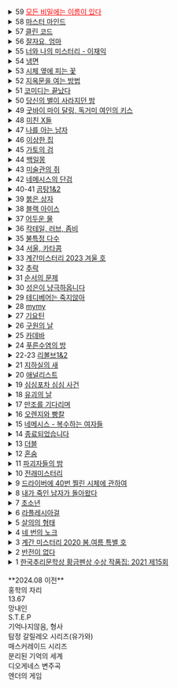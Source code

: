 <details><summary>59 <ins style="color:red">
모든 비밀에는 이름이 있다
</ins></summary><span style="font-size: 90%">작가: <span style="background-color: #FFDAB9">
서미애
</span><br>리뷰: <pre>
현실감있는 감정선
</pre></span></details>

<details><summary>58 <ins>
마스터 마인드
</ins></summary><span style="font-size: 90%; background-color: #FFDAB9">
작가: 이성민
</span><br><span style="font-size: 90%; background-color: #e9ecef">
리뷰: 액션스릴러, 빌런, 박진감 넘치는 영화같은
</span></details>


<details><summary>57 <ins>
클린 코드
</ins></summary><span style="font-size: 90%; background-color: #FFDAB9">
작가: 설혜원
</span><br><span style="font-size: 90%; background-color: #e9ecef">
리뷰: 재미는 있으나 임팩트는 없었다.
</span></details>


<details><summary>56 <ins>
잘자요, 엄마
</ins></summary><span style="font-size: 90%; background-color: #FFDAB9">
작가: 서미애
</span><br><span style="font-size: 90%; background-color: #e9ecef">
리뷰: 어떤 환경과 삶이 살인마를 만드는지에 대해 심리해부가 인상적
</span></details>


<details><summary>55 <ins>
너와 나의 미스터리 - 이재익
</ins></summary><span style="font-size: 90%; background-color: #FFDAB9">
작가: 이재익
</span><br><span style="font-size: 90%; background-color: #e9ecef">
리뷰: 구성이 너무 좋아서 끊김없이 마음을 움직이는 굉장히 좋은 작품
</span></details>


<details><summary>54 <ins>
냉면
</ins></summary><span style="font-size: 90%; background-color: #FFDAB9">
작가: 김유리, 범유진, dcdc, 전건우, 곽재식
</span><br><span style="font-size: 90%; background-color: #e9ecef">
리뷰: 냉면으로 특이한 기분을 느낄 수 있다. 마지막 파인애플 냉면은 한번쯤 먹어보고 싶다.
</span></details>

<details><summary>53 <ins>
시체 옆에 피는 꽃
</ins></summary><span style="font-size: 90%; background-color: #FFDAB9">
작가: 공민철
</span><br><span style="font-size: 90%; background-color: #e9ecef">
리뷰: 이야기가 매끄럽고 계속 읽고 싶게 만듬. 흡인력 있는 스토리가 없으면 중도에 그만두거나 마지막 반전을 기대하게 되는데 스토리가 재밌으니 반은 먹고 들어감.
</span></details>


<details><summary>52 <ins>
지옥문을 여는 방법
</ins></summary><span style="font-size: 90%; background-color: #FFDAB9">
작가: 권경희, 김경수, 김범석, 김재성, 김주동, 성성명, 양수련, 이상우, 한수경, 홍성호, 최종철, 조동신
</span><br><span style="font-size: 90%; background-color: #e9ecef">
리뷰: 무난했다. 이 때도 좋은 추리 작품들이 꽤 많았다는 것을 알게되었고, 일찍 알았다면 더 좋지 않았을까 하고 생각함
</span></details>


<details><summary>51 <ins>
코미디는 끝났다
</ins></summary><span style="font-size: 90%; background-color: #FFDAB9">
작가: 이은
</span><br><span style="font-size: 90%; background-color: #e9ecef">
리뷰: 작품속으로 들어간 듯한 착각이 들 정도로 생생한 묘사와 심리적 공포가 소름이 돋고 눈을 뗄 수 없었다.
</span></details>


<details><summary>50 <ins>
당신의 별이 사라지던 밤
</ins></summary><span style="font-size: 90%; background-color: #FFDAB9">
작가: 서미애
</span><br><span style="font-size: 90%; background-color: #e9ecef">
리뷰: 가족을 잃은 슬픔을 주인공을 통해 처절하게 느낄 수 있었다. 내용이 부드럽게 진행되어 순식간에 읽혔다. 마지막 반전도 좋았음.
</span></details>


<details><summary>49 <ins>
굿바이 마이 달링, 독거미 여인의 키스
</ins></summary><span style="font-size: 90%; background-color: #FFDAB9">
작가: 김재희, 김재성, 양수련, 조동신, 공민철, 김주동, 윤자영, 박상민, 정가일, 김범석
</span><br><span style="font-size: 90%; background-color: #e9ecef">
리뷰: 추리마을을 배경으로 그 안에서 벌어지는 일들을 여러 작가를 통해 풀어나가 특색있다. 깊게 인상남는 작품은 없었지만 재미는 있음.
</span></details>


<details><summary>48 <ins>
미친 X들
</ins></summary><span style="font-size: 90%; background-color: #FFDAB9">
작가: 서미애, 송시우, 정해연, 홍선주, 이은영, 한새마
</span><br><span style="font-size: 90%; background-color: #e9ecef">
리뷰: 가볍게 단숨에 읽을 수 있고 현실에 대한 묘사와 풍자, 상상력이 돋보이는 괜찮은 단편집.
</span></details>


<details><summary>47 <ins>
나를 아는 남자
</ins></summary><span style="font-size: 90%; background-color: #FFDAB9">
작가: 도진기
</span><br><span style="font-size: 90%; background-color: #e9ecef">
리뷰: 때론 사소한 가능성이 실마리가 되기도 한다. 흐름이 지루하지 않았고 결말부분에 생각해둔 추리가 다 빗나가서 허탈했다. 다음편 계속.
</span></details>


<details><summary>46 <ins>
이상한 집
</ins></summary><span style="font-size: 90%; background-color: #FFDAB9">
작가: 우케쓰
</span><br><span style="font-size: 90%; background-color: #e9ecef">
리뷰: 집 설계도에 숨겨진 비밀은 흥미를 일으키기에 충분했다. 뒤로갈수록 짧은 분량인데도 더 복잡해지는 구성원들과 힘빠지는 전개가 아쉽다.
</span></details>


<details><summary>45 <ins>
가토의 검
</ins></summary><span style="font-size: 90%; background-color: #FFDAB9">
작가: 김이수
</span><br><span style="font-size: 90%; background-color: #e9ecef">
리뷰: 사람은 쉽게 변하지 않는다는 사실을 다시금 깨닫게 되었다. 욕망, 폭력, 정치, 이기심, 자기애를 한 인물을 통해 탁월하게 드러냈다.
</span></details>


<details><summary>44 <ins>
백일몽
</ins></summary><span style="font-size: 90%; background-color: #FFDAB9">
작가: 고을주
</span><br><span style="font-size: 90%; background-color: #e9ecef">
리뷰: 계속 파고들며 하나씩 발견해가는 과정에서 희열감 비슷한 것을 느꼈고 문체가 적응될 때쯤부터 순식간에 마지막 페이지를 볼 수 있음.
</span></details>


<details><summary>43 <ins>
미술관의 쥐
</ins></summary><span style="font-size: 90%; background-color: #FFDAB9">
작가: 이은
</span><br><span style="font-size: 90%; background-color: #e9ecef">
리뷰: 미술 관련이라 어려울 것이란 예상을 깸. 쉽게 설명한 유익한 정보와 함께 예술에 대해 깊게 생각해 볼 수 있음.
</span></details>


<details><summary>42 <ins>
네메시스의 단검
</ins></summary><span style="font-size: 90%; background-color: #FFDAB9">
작가: 이정훈
</span><br><span style="font-size: 90%; background-color: #e9ecef">
리뷰: 최면을 통한 범죄라 신선했다. 킬링타임용으로 손색없음.
</span></details>


<details><summary>40-41 <ins>
곰탕1&2
</ins></summary><span style="font-size: 90%; background-color: #FFDAB9">
작가: 김영탁
</span><br><span style="font-size: 90%; background-color: #e9ecef">
리뷰: 시간여행 그리고 가족이라는 주제로 다양한 장르들을 합쳐놓음. 짧은 문장 구성은 읽는 맛이 있었고 따뜻한 마무리로 여운이 남음
</span></details>


<details><summary>39 <ins>
붉은 상자
</ins></summary><span style="font-size: 90%; background-color: #FFDAB9">
작가: 김정용
</span><br><span style="font-size: 90%; background-color: #e9ecef">
리뷰: 직소퍼즐 조각처럼 점점 맞춰지는 이야기라 꽤 즐거웠다.
</span></details>


<details><summary>38 <ins>
블랙 아이스
</ins></summary><span style="font-size: 90%; background-color: #FFDAB9">
작가: 이수안
</span><br><span style="font-size: 90%; background-color: #e9ecef">
리뷰: 스포츠카에 대해 자세하게 알 수 있었고 끝에 다다를수록 재밌어지나 앞부분이 지겨웠음.
</span></details>


<details><summary>37 <ins>
어두운 물
</ins></summary><span style="font-size: 90%; background-color: #FFDAB9">
작가: 전건우
</span><br><span style="font-size: 90%; background-color: #e9ecef">
리뷰: 으스스한 분위기를 잘 살렸고 초반에 특히 공포스러웠다.
</span></details>


<details><summary>36 <ins>
칵테일, 러브, 좀비
</ins></summary><span style="font-size: 90%; background-color: #FFDAB9">
작가: 조예은
</span><br><span style="font-size: 90%; background-color: #e9ecef">
리뷰: 읽는 내내 끝나지 않았으면 좋겠다고 생각했다. 특히 마지막 단편인 나이프는 정말 재밌었다.
</span></details>


<details><summary>35 <ins>
불특정 다수
</ins></summary><span style="font-size: 90%; background-color: #FFDAB9">
작가: 염유창
</span><br><span style="font-size: 90%; background-color: #e9ecef">
리뷰: 지루한 부분 없었고, 재밌게 봄.
</span></details>


<details><summary>34 <ins>
서울, 카타콤
</ins></summary><span style="font-size: 90%; background-color: #FFDAB9">
작가: 이봄
</span><br><span style="font-size: 90%; background-color: #e9ecef">
리뷰: 지상의 삶에 지쳐 한없이 내려간 후에야 평안을 되찾지만 그것도 다시 위협받는 상황, 희망 같은건 보이지 않음. 인간 내면의 심리를 잘 표현함.
</span></details>


<details><summary>33 <ins>
계간미스터리 2023 겨울 호
</ins></summary><span style="font-size: 90%; background-color: #FFDAB9">
작가: 김새봄, 팩트스토리, 박광규, (이시무, 히라노 쥬, 김유철, 황세연, 장우석, 백휴), 김소망, 쥬한량, 계간미스터리 편집부
</span><br><span style="font-size: 90%; background-color: #e9ecef">
리뷰:<br>
(아버지라는 이름으로) 결말이 쉽게 예상되어 긴장감이 떨어짐
<br>
(회귀) 가볍게 읽은 짧은 단편, 반전이 크진 않지만 잘 읽혀서 좋았음.
<br>
(뱀파이어 탐정) 실제사건을 모티브로 꽤 감동적이었다.
<br>
(밥통) 범인시점이라 현장감이 뛰어났고, 속도감 있게 읽힘
<br>
(고양이 탐정 주관식의 분투) 마음 따뜻해지는 고양이 찾기
<br>
(탐정 박문수 - 성균관 살인사건 3) 1,2 아직 안봄
</span></details>


<details><summary>32 <ins>
추락
</ins></summary><span style="font-size: 90%; background-color: #FFDAB9">
작가: 정명섭
</span><br><span style="font-size: 90%; background-color: #e9ecef">
리뷰: 쌓아올린 과정은 좋았으나 마지막의 감동과 임팩트는 다소 약했다.
</span></details>


<details><summary>31 <ins>
순서의 문제
</ins></summary><span style="font-size: 90%; background-color: #FFDAB9">
작가: 도진기
</span><br><span style="font-size: 90%; background-color: #e9ecef">
리뷰: 나온지 꽤 된 책이지만 요즘나온 책이라해도 손색없을 정도로 현대적인 문체와 논리적인 트릭으로 흡인력이 강했다. 다만 초반의 강렬함이 커서 뒤로갈수록 약간의 지루함이 있었다.
</span></details>


<details><summary>30 <ins>
성은이 냥극하옵니다
</ins></summary><span style="font-size: 90%; background-color: #FFDAB9">
작가: 백승화
</span><br><span style="font-size: 90%; background-color: #e9ecef">
리뷰: 표지가 고양이라서 궁금해서 집었는데 난데없이 조선시대 이야기라 1차로 놀랐고, 고양이를 찾는 과정에서 추미스가 다 들어있었으며 몰입감이 높아지는 구성, 재밌었다.
</span></details>


<details><summary>29 <ins>
테디베어는 죽지않아
</ins></summary><span style="font-size: 90%; background-color: #FFDAB9">
작가: 조예은
</span><br><span style="font-size: 90%; background-color: #e9ecef">
리뷰: 등장인물들의 케미가 좋았으나 유령이 심리적으로 공포스럽진 않아 아쉬웠다.
</span></details>


<details><summary>28 <ins>
mymy
</ins></summary><span style="font-size: 90%; background-color: #FFDAB9">
작가: 강진아
</span><br><span style="font-size: 90%; background-color: #e9ecef">
리뷰: 재능에 대한 갈망, 열등감, 소문, 회피 등 인간사회의 특성을 잘 나타내었고, 그럼에도 꿋꿋이 살아가는 쓸쓸한 단면을 엿볼 수 있다.
</span></details>


<details><summary>27 <ins>
기요틴
</ins></summary><span style="font-size: 90%; background-color: #FFDAB9">
작가: 이스안
</span><br><span style="font-size: 90%; background-color: #e9ecef">
리뷰: 남녀관계에 대한 이야기, 일상 이야기가 많아서 제 3자의 시선으로 지켜보는 재미가 있음.
</span></details>


<details><summary>26 <ins>
구원의 날
</ins></summary><span style="font-size: 90%; background-color: #FFDAB9">
작가: 정해연
</span><br><span style="font-size: 90%; background-color: #e9ecef">
리뷰: 영화를 보는 듯한 느낌이 들었다. 적절한 반전 그리고 따뜻한 마무리
</span></details>


<details><summary>25 <ins>
카데바
</ins></summary><span style="font-size: 90%; background-color: #FFDAB9">
작가: 이스안
</span><br><span style="font-size: 90%; background-color: #e9ecef">
리뷰: 빨려들어갈 듯한 서술로 이야기를 기묘하지만 따뜻하게 풀어나갔다. 전작인 기요틴도 기대된다.
</span></details>


<details><summary>24 <ins>
푸른수염의 방
</ins></summary><span style="font-size: 90%; background-color: #FFDAB9">
작가: 홍선주
</span><br><span style="font-size: 90%; background-color: #e9ecef">
리뷰: 관점이 바뀔정도로 몰입해서 재밌게 봤다.
</span></details>


<details><summary>22-23 <ins>
리볼브1&2
</ins></summary><span style="font-size: 90%; background-color: #FFDAB9">
작가: 이종관
</span><br><span style="font-size: 90%; background-color: #e9ecef">
리뷰: 갑자기 엉뚱하게 타임루프물이 되서 당황했다. 전개가 느리긴 했지만 수사묘사만큼은 현실적이었다.
</span></details>


<details><summary>21 <ins>
지하실의 새
</ins></summary><span style="font-size: 90%; background-color: #FFDAB9">
작가: 김은채
</span><br><span style="font-size: 90%; background-color: #e9ecef">
리뷰: 새로 범죄현장을 보는게 특이했고, 꽤 잔인하고 무서웠다.
</span></details>


<details><summary>20 <ins>
애널리스트
</ins></summary><span style="font-size: 90%; background-color: #FFDAB9">
작가: 이재영
</span><br><span style="font-size: 90%; background-color: #e9ecef">
리뷰: 무난했다. 말투나 설정이 좀 오글거렸지만 그걸 너무 키우지 않고 잘 마무리했다.
</span></details>


<details><summary>19 <ins>
심심포차 심심 사건
</ins></summary><span style="font-size: 90%; background-color: #FFDAB9">
작가: 홍선주
</span><br><span style="font-size: 90%; background-color: #e9ecef">
리뷰: 모든게 범인을 잡아넣기 위한 계락이었음이 밝혀질 때 머리를 때리는 듯한 충격이 일었다.
</span></details>


<details><summary>18 <ins>
유괴의 날
</ins></summary><span style="font-size: 90%; background-color: #FFDAB9">
작가: 정해연
</span><br><span style="font-size: 90%; background-color: #e9ecef">
리뷰: 반전도 꽤 있었고 스토리에 몰입해서 재밌게 봤다.
</span></details>


<details><summary>17 <ins>
만조를 기다리며
</ins></summary><span style="font-size: 90%; background-color: #FFDAB9">
작가: 조예은
</span><br><span style="font-size: 90%; background-color: #e9ecef">
리뷰: 큰 반전도 없고 별 재미는 없었음
</span></details>


<details><summary>16 <ins>
오렌지와 빵칼
</ins></summary><span style="font-size: 90%; background-color: #FFDAB9">
작가: 청예
</span><br><span style="font-size: 90%; background-color: #e9ecef">
리뷰: 통제와 자유에 관한 나의 과거를 관통하는 듯한 이야기, 따뜻한 울림이 되어 기억될 것이다.
</span></details>


<details><summary>15 <ins>
네메시스 - 복수하는 여자들
</ins></summary><span style="font-size: 90%; background-color: #FFDAB9">
작가: 한수옥, 박소해, 한새마, 김재희
</span><br><span style="font-size: 90%; background-color: #e9ecef">
리뷰: 엄마가 된다는 것의 무거움을 알 수 있었다. 간접체험할 수 있어서 좋았다.
</span></details>


<details><summary>14 <ins>
종료되었습니다
</ins></summary><span style="font-size: 90%; background-color: #FFDAB9">
작가: 박하익
</span><br><span style="font-size: 90%; background-color: #e9ecef">
리뷰: 처음엔 이 무슨 말같지도 않은 소린가 싶었는데 마지막을 보고 충격을 받고 납득하게 되었다. 엄청난 스토리다.
</span></details>


<details><summary>13 <ins>
더블
</ins></summary><span style="font-size: 90%; background-color: #FFDAB9">
작가: 정해연
</span><br><span style="font-size: 90%; background-color: #e9ecef">
리뷰: 권력과 배신을 통해 보는 내내 긴장하게 만듬. 음 역시 사람은 단순히 믿을 수 없다는 것을 알게됨
</span></details>


<details><summary>12 <ins>
혼숨
</ins></summary><span style="font-size: 90%; background-color: #FFDAB9">
작가: 전건우, 홍정기, 양수련, 조동신
</span><br><span style="font-size: 90%; background-color: #e9ecef">
리뷰:<br>
(얼음땡) 세계관이 이해가 안갔고, 무섭지도 않았다.
<br>
(혼숨) 어릴 때 학교괴담보고 무서웠던 기억이 떠올랐다. 따라해보고 싶을 만큼  방법이 자세해서 현실감이 들었고, 아이스픽을 이용한 부분도 좋았다.
<br>
(야, 놀자!) 잔잔한 힐링물, 긴박함 없이 가끔은 이런 스토리도 괜찮은 듯.
<br>
(불망비) 마지막까지의 과정이 너무 지루했다.
</span></details>


<details><summary>11 <ins>
파괴자들의 밤
</ins></summary><span style="font-size: 90%; background-color: #FFDAB9">
작가: 서미애, 송시우, 정해연, 홍선주, 이은영
</span><br><span style="font-size: 90%; background-color: #e9ecef">
리뷰:<br>
(죽일 생각은 없었어) 경쾌하게 살인을 하는 주인공이 마음에 들었다.
<br>
(알렉산드리아의 거울) 과몰입이 만든 정체성, 가장 잔인한 것은 생각하지 않는 것.
<br>
(좋아서가 아냐) 끝까지 집중해서 봤다. 뒤집어서 생각하는 게 이렇게 재밌을 수 있구나 하고 느꼈음.
<br>
(나뭇가지가 있었어) 착취를 다룸. 교수와 연구원들이 나오고 적나라한 묘사에 등장인물들 처럼 마음이 착잡했다. 그저 완벽한 계획에 박수를..
<br>
(사일런트 디스코) 역할의 굴레, 그리고 초점과 방향을 잃은 반복적 세계에서 인간은 인간성을 논할 수 있을까. 텍스트를 보는 내내 꿈꾸는 듯 느껴졌다. 환상문학의 매력이 고스란히 전해졌다.
</span></details>



<details><summary>10 <ins>
전래미스터리
</ins></summary><span style="font-size: 90%; background-color: #FFDAB9">
작가: 홍정기
</span><br><span style="font-size: 90%; background-color: #e9ecef">
리뷰:<br>
(콩쥐살인사건) 재밌고 살짝 잔인함. 보이는게 다가 아니었다! 판타지스러운 물건들이 나오지만 잘 어울렸다.
<br>
(나무꾼의 대위기) 덫에 걸린 위기의 나무꾼이 겪는 무서운 하루. 막장드라마 만큼 흥미진진하다.
<br>
(살인귀 vs 식인귀) 헉.. 매우 잔인했다. 식인귀 때는 끔찍해서 소름이 돋았고 살인귀가 슬래셔물 찍을 땐 광기가 그대로 전해졌다. 다음편이 기대된다.
<br>
(연쇄 도살마) 꿈과 희망이 없어서 참혹했다. 설정이 재밌었음.
<br>
(스위치) 교환이라는 주제로 끝나고도 생각할 게 많은 이야기
</span></details>


<details><summary>9 <ins>
드라이버에 40번 찔린 시체에 관하여
</ins></summary><span style="font-size: 90%; background-color: #FFDAB9">
작가: 황세연, 김영민, 한새마, 김범석, 여실지, 유재이, 조동신
</span><br><span style="font-size: 90%; background-color: #e9ecef">
리뷰:<br>
(40원) 약간 과하긴 했지만 40원으로 이렇게 흥미진진한 스토리가 나올 수 있다니.. 숨가쁜 전개와 복선이 좋았음.
<br>
(40피트 건물 괴사건) 논리적으로 추리를 펼치는 등장인물들과 같이 추리해보는 재미가 있었다.
<br>
(40개의 뼈) 책임과 상실에 대한 감정 묘사가 강렬했고, 슬펐다. 마지막에 의외의 사실을 알게되서 놀랐다!
<br>
(드라이버에 40번 찔린 시체에 관하여) 추리문제 형식이어서 독특했다. 큰 반전은 없었고, 예상했던 범인이었다.
<br>
(40일) 이용하고 이용당하는 무난한 내용이었다.
<br>
(40선: 영혼을 죽이는 선) 내용이 너무 슬펐고, 뉴스에서나 접하던 현실을 비록 가상이지만 가까이서 볼 수 있어서 그러한 사건이 더 안타깝게 느껴졌다.
<br>
(알리바바와 40인의 도적) 탄탄하지 않은 스토리에 결말도 급하게 끝낸느낌
</span></details>


<details><summary>8 <ins>
내가 죽인 남자가 돌아왔다
</ins></summary><span style="font-size: 90%; background-color: #FFDAB9">
작가: 황세연
</span><br><span style="font-size: 90%; background-color: #e9ecef">
리뷰: 범죄 없는 마을이란 타이틀을 지키기 위한 마을 주민 각자의 노력과 그것들이 모여 만들어내는 기막힌 범죄 그리고 몇 번을 뒤집는 반전이 인상적임. 정말 탄탄한 스토리라 감탄하면서 마지막 페이지를 덮었다.
</span></details>


<details><summary>7 <ins>
초소년
</ins></summary><span style="font-size: 90%; background-color: #FFDAB9">
작가: 홍정기
</span><br><span style="font-size: 90%; background-color: #e9ecef">
리뷰:<br>
(추적=코난을 찾아라) 리뷰함<br>
(소음) 치밀한 트릭을 하나씩 추리해내는 아이들을 보는 게 뭔가 가슴벅찼다.<br>
(상흔) 순수함이 돋보였고, 일상적인 내용이라 더 정감이 갔다. 읽다보니 어느새 끝<br>
(토끼) 여러가지 추리가 흥미로웠다 특히 갑자기 공포물로 바뀌는 게 재밌었다.<br>
(코난) 우정이 시작된 계기, 흐뭇하게 지켜봄.<br>
(꼬마) 귀신을 보는 꼬마와 이후 벌어지는 예언과도 같은 미스터리한 일들이 공포를 준다. 오싹하다.<br><br>
총평: 어릴 때 주변을 보면 마냥 순수하지는 않았다. 미화된 부분이 상당하다. 하지만 그 때만의 즐거움이 있었다. 탐정단을 결성한 아이들을 보면서  그들의 눈으로 다시 어릴 때로 돌아간 기분을 느꼈다. 소중한 기억으로 남을 것 같다.
</span></details>


<details><summary>6 <ins>
라플레시아걸
</ins></summary><span style="font-size: 90%; background-color: #FFDAB9">
작가: 한새마
</span><br><span style="font-size: 90%; background-color: #e9ecef">
리뷰: 밀실 살인보단 살인 후 밀실이라는 말에 고개를 끄덕였다. 전반적으로 가라앉은 분위기라 살짝 지루한 감이 있었음에도 라플레시아의 숨겨진 의미, 사이비, 마약 등 흥미로운 요소들이 잘 어우러져 끝까지 몰입할 수 있었다. 잘 만든 영화같은 느낌이 들었다.
</span></details>


<details><summary>5 <ins>
살의의 형태
</ins></summary><span style="font-size: 90%; background-color: #FFDAB9">
작가: 홍정기
</span><br><span style="font-size: 90%; background-color: #e9ecef">
리뷰:<br>
(무구한 살의) 계산된 무구함이 소름이었다.<br>
(합리적 살의) 휙휙 읽기 좋음<br>
(보이지 않는 살의) 꽤 특이한 반전이라 오.. 하면서 봤다.<br>
(백색살의) 리뷰함<br>
(영광의 살의) 큭큭 영광스런 데스코미디<br>
(시기의 살의) 이런 킬러도 있구나 싶었다. 볼만했음.
</span></details>


<details><summary>4 <ins>
네 번의 노크
</ins></summary><span style="font-size: 90%; background-color: #FFDAB9">
작가: 케이시
</span><br><span style="font-size: 90%; background-color: #e9ecef">
리뷰: 특이하게 집 호수로 모든걸 설명함. 이것도 기억못하다니 난 바보인가 싶다가 나중되면 숫자만 봐도 떠오름. 재미도 있었지만 교훈적이면서 꽤 여운이 남았음.
</span></details>


<details><summary>3 <ins>
계간 미스터리 2020 봄.여름 특별 호
</ins></summary><span style="font-size: 90%; background-color: #FFDAB9">
작가: 김범석, 윤자영, 김주호, 홍성호, 황세연, 홍정기
</span><br><span style="font-size: 90%; background-color: #e9ecef">
리뷰:<br>
(범인은 한 명이다) 여기서 큰 반전이 나올 수 있을까 싶었는데 예상대로 조금 뻔한 스토리였음.동기가 단순하고 납득이 잘 안됨.<br>
(국선변호인의 최종 변론) 범행 동기가 충분하지 않음. 분명 더 나은 길이 있었기 때문에 의문이 들었다.<br>
(미니멀 라이프) 무난하게 보기 좋은 탐정&조수 소설. 조수가 다했다.<br>
(용서) 생각 없이 읽기 좋은 휴먼드라마였다. 마무리가 나쁘지 않았다.<br>
(인생의 무게) 복선 그리고 눈에 보일듯 말듯한 반전이 절묘하게 조합해 재밌는 연출이 되었다.<br>
(백색살의) 불에 타죽은 시체가 미스테리 했고 반전도 무난했다. 일정 스탠스로 이야기가 흘러가서 중간부터 집중력이 흐려짐.
</span></details>


<details><summary>2 <ins>
반전이 없다
</ins></summary><span style="font-size: 90%; background-color: #FFDAB9">
작가: 조영주
</span><br><span style="font-size: 90%; background-color: #e9ecef">
리뷰: 안면인식장애를 가진 형사와 현장에 항상 마지막 '반전'이 뜯긴 추리소설을 두고 가는 연속(?)살인마를 쫓아가는 추리소설. 같은 장소를 반복적으로 다뤄 중간부터 살짝 지루한 느낌이 들었고 반전은 있었지만 크게 와닿진 않았다. 사소한 대화를 줄이고 반전의 핵심인물들의 과거를 넣어 좀 더 감정적으로 몰입하게끔 스토리를 넣었으면 더 자연스럽고 좋았을 것 같다.
</span></details>


<details><summary>1 <ins>
한국추리문학상 황금펜상 수상 작품집: 2021 제15회
</ins></summary><span style="font-size: 90%; background-color: #FFDAB9">
작가: 한이, 홍정기, 홍성호, 한새마, 황세연, 류성희, 장우석
</span><br><span style="font-size: 90%; background-color: #e9ecef">
리뷰:<br>
[ 긴하루 ]<br>
길고 어두운 하루를 살아내는 누군가를 관찰할 수 있었다. 현실의 우울함을 옮겨놓은 것 같았다. 이빨 묘사가 생생해서 조금 섬뜩했다.<br>
[ 에덴의 아이들 ]<br>
탐정을 주인공으로 재밌게 풀어나갔음. 후편이 기대됨. 가볍게 읽기 좋았다.<br>
[ 코난을 찾아라 ]<br>
이상하다 싶은 느낌은 있었는데 상상도 못한 반전이었다. 잔혹한 범인의 독백이 몰입감을 높였고 무서우면서도 웃음 포인트가 많아서 아주 재밌게 봤음.<br>
[ 약육강식 ]<br>
캐릭터에 몰입이 잘 안되었고 내용이 재밌진 않았다.<br>
[ 어떤 자살 ]<br>
기자와 대화체가 메인인 완성도 높은 추리소설은 처음 봤음. 이런 건 다 어떻게 아셨을까 싶은 디테일이 집중하게 만들고 사람마다 말투나 분위기가 찰떡이라 살아움직이는 느낌이었음. 갑자기 쏟아지는 반전에 어질어질한건 덤.<br>
[ 고난도 살인 ]<br>
근미래, 메타버스가 배경이며 캐릭터에 입체감이 있었다. 가상과 현실의 괴리가 좋았다. 마지막은 아쉬웠다.<br>
[ 튤립과 꽃삽, 접힌 우산 ]<br>
어딘가 이상한 엄마를 통해 읽는 사람의 심리 또한 미묘하게 뒤틈. 등장인물들의 덤덤함이 무서움을 배가함.<br>
[ 공짜는 없다 ]<br>
죄책감이 어떻게 인생을 파괴하는지 주인공의 심리를 따라가며 겪어 볼 수 있었다.
</span></details>

<br>
**2024.08 이전**
<br>
홍학의 자리<br>
13.67<br>
망내인<br>
S.T.E.P<br>
기억나지않음, 형사<br>
탐정 갈릴레오 시리즈(유가와)<br>
매스커레이드 시리즈<br>
분리된 기억의 세계<br>
디오게네스 변주곡<br>
엔더의 게임<br>
